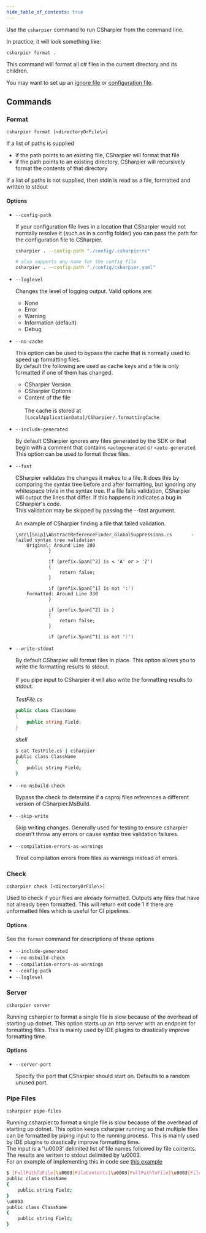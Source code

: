 ```yaml
---
hide_table_of_contents: true
---
```

Use the `csharpier` command to run CSharpier from the command line.

In practice, it will look something like:
```shell
csharpier format .
```
This command will format all c# files in the current directory and its children.

You may want to set up an [ignore file](Ignore.md) or [configuration file](Configuration.md).

## Commands
### Format
`csharpier format [<directoryOrFile\>]`

If a list of paths is supplied
- if the path points to an existing file, CSharpier will format that file
- if the path points to an existing directory, CSharpier will recursively format the contents of that directory

If a list of paths is not supplied, then stdin is read as a file, formatted and written to stdout

#### Options
- `--config-path`

    If your configuration file lives in a location that CSharpier would not normally resolve it (such as in a config folder)
    you can pass the path for the configuration file to CSharpier.
    ```bash
    csharpier . --config-path "./config/.csharpierrc"
    
    # also supports any name for the config file
    csharpier . --config-path "./config/csharpier.yaml"
    ```


- `--loglevel`

    Changes the level of logging output. Valid options are:
  - None
  - Error
  - Warning
  - Information (default)
  - Debug


- `--no-cache`

    This option can be used to bypass the cache that is normally used to speed up formatting files.  
    By default the following are used as cache keys and a file is only formatted if one of them has changed.
    * CSharpier Version
    * CSharpier Options
    * Content of the file
    <br/><br/>
    The cache is stored at `[LocalApplicationData]/CSharpier/.formattingCache`.


- `--include-generated`

    By default CSharpier ignores any files generated by the SDK or that begin with a comment that contains `<autogenerated` or `<auto-generated`. This option can be used to format those files.


- `--fast`

    CSharpier validates the changes it makes to a file.
    It does this by comparing the syntax tree before and after formatting, but ignoring any whitespace trivia in the syntax tree.
    If a file fails validation, CSharpier will output the lines that differ. If this happens it indicates a bug in CSharpier's code.  
    This validation may be skipped by passing the --fast argument.
    <br/><br/>
    An example of CSharpier finding a file that failed validation.
    ```
    \src\[Snip]\AbstractReferenceFinder_GlobalSuppressions.cs       - failed syntax tree validation
        Original: Around Line 280
                }
    
                if (prefix.Span[^2] is < 'A' or > 'Z')
                {
                    return false;
                }
    
                if (prefix.Span[^1] is not ':')
        Formatted: Around Line 330
                }
    
                if (prefix.Span[^2] is )
                {
                    return false;
                }
    
                if (prefix.Span[^1] is not ':')
    ```

- `--write-stdout`

    By default CSharpier will format files in place. This option allows you to write the formatting results to stdout.
    <br/><br/>
    If you pipe input to CSharpier it will also write the formatting results to stdout.
    <br/><br/>
    *TestFile.cs*
    ```csharp
    public class ClassName
    {
        public string Field;
    }
    ```
    *shell*
    ```bash
    $ cat TestFile.cs | csharpier
    public class ClassName
    {
        public string Field;
    }
    ```


- `--no-msbuild-check`

    Bypass the check to determine if a csproj files references a different version of CSharpier.MsBuild.


- `--skip-write`

    Skip writing changes. Generally used for testing to ensure csharpier doesn't throw any errors or cause syntax tree validation failures.


- `--compilation-errors-as-warnings`

    Treat compilation errors from files as warnings instead of errors.

### Check
`csharpier check [<directoryOrFile\>]`

Used to check if your files are already formatted. Outputs any files that have not already been formatted.
This will return exit code 1 if there are unformatted files which is useful for CI pipelines.

#### Options
See the `format` command for descriptions of these options
- `--include-generated`
- `--no-msbuild-check`
- `--compilation-errors-as-warnings`
- `--config-path`
- `--loglevel`

### Server
`csharpier server`

Running csharpier to format a single file is slow because of the overhead of starting up dotnet.
This option starts up an http server with an endpoint for formatting files. This is mainly used by IDE plugins
to drastically improve formatting time.

#### Options
- `--server-port`

    Specify the port that CSharpier should start on. Defaults to a random unused port.

### Pipe Files
`csharpier pipe-files`

Running csharpier to format a single file is slow because of the overhead of starting up dotnet.
This option keeps csharpier running so that multiple files can be formatted by piping input to the running process. This is mainly used by IDE plugins
to drastically improve formatting time.  
The input is a '\u0003' delimited list of file names followed by file contents.  
The results are written to stdout delimited by \u0003.  
For an example of implementing this in code see [this example](https://github.com/belav/csharpier/blob/main/Src/CSharpier.VSCode/src/CSharpierProcessPipeMultipleFiles.ts)
```bash
$ [FullPathToFile]\u0003[FileContents]\u0003[FullPathToFile]\u0003[FileContents]\u0003 | csharpier --pipe-multiple-files
public class ClassName
{
    public string Field;
}
\u0003
public class ClassName
{
    public string Field;
}
```
